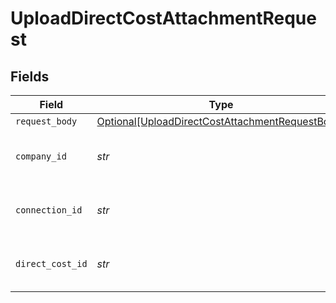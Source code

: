 # UploadDirectCostAttachmentRequest


## Fields

| Field                                                                                                               | Type                                                                                                                | Required                                                                                                            | Description                                                                                                         | Example                                                                                                             |
| ------------------------------------------------------------------------------------------------------------------- | ------------------------------------------------------------------------------------------------------------------- | ------------------------------------------------------------------------------------------------------------------- | ------------------------------------------------------------------------------------------------------------------- | ------------------------------------------------------------------------------------------------------------------- |
| `request_body`                                                                                                      | [Optional[UploadDirectCostAttachmentRequestBody]](../../models/operations/uploaddirectcostattachmentrequestbody.md) | :heavy_minus_sign:                                                                                                  | N/A                                                                                                                 |                                                                                                                     |
| `company_id`                                                                                                        | *str*                                                                                                               | :heavy_check_mark:                                                                                                  | Unique identifier for a company.                                                                                    | 8a210b68-6988-11ed-a1eb-0242ac120002                                                                                |
| `connection_id`                                                                                                     | *str*                                                                                                               | :heavy_check_mark:                                                                                                  | Unique identifier for a connection.                                                                                 | 2e9d2c44-f675-40ba-8049-353bfcb5e171                                                                                |
| `direct_cost_id`                                                                                                    | *str*                                                                                                               | :heavy_check_mark:                                                                                                  | Unique identifier for a direct cost.                                                                                |                                                                                                                     |